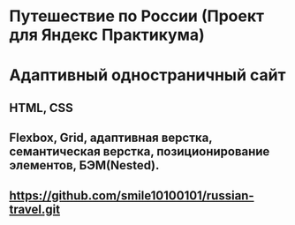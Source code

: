 # Путешествие по России (Проект для Яндекс Практикума)

# Адаптивный одностраничный сайт

## HTML, CSS

## Flexbox, Grid, адаптивная верстка, семантическая верстка, позиционирование элементов, БЭМ(Nested).

## https://github.com/smile10100101/russian-travel.git
